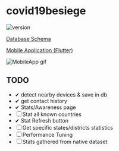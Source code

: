 # covid19besiege

![version](https://img.shields.io/static/v1?label=version&message=3.2.0&color=green)

[Database Schema](./doc/schema)

[Mobile Application (Flutter)](./MobileApp)

![MobileApp gif](https://i.imgur.com/whmPh9u.gif)

## TODO

- &#10004; detect nearby devices & save in db
- &#10004; get contact history
- &#10004; Stats/Awareness page
- &#9744; Stat all known countries
- &#10004; Stat Refresh button
- &#9744; Get specific states/districts statistics
- &#9744; Performance Tuning
- &#9744; Stats gathered from native
  dataset
